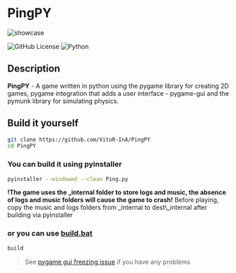 # PingPY
![showcase](https://github.com/user-attachments/assets/716d07a7-c7a3-4454-95d7-488263be6232)

![GitHub License](https://img.shields.io/github/license/VitoR-InA/PingPY)
![Python](https://img.shields.io/badge/python-3.7%20%7C%203.8%20%7C%203.9%20%7C%203.10%20%7C%203.11%20%7C%203.12-blue)

## Description
**PingPY** - A game written in python using the pygame library for creating 2D games, pygame integration that adds a user interface - pygame-gui and the pymunk library for simulating physics.

## Build it yourself
```sh
git clone https://github.com/VitoR-InA/PingPY
cd PingPY
```
### You can build it using pyinstaller
```sh
pyinstaller --windowed --clean Ping.py
```
**!The game uses the _internal folder to store logs and music, the absence of logs and music folders will cause the game to crash!** Before playing, copy the music and logs folders from _internal to dest\\_internal after building via pyinstaller

### or you can use [build.bat](build.bat)
```sh
build
```

> See [pygame gui freezing issue](https://pygame-gui.readthedocs.io/en/latest/freezing.html) if you have any problems